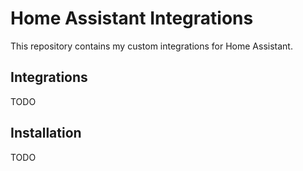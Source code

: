 # Home Assistant Integrations

This repository contains my custom integrations for Home Assistant.

## Integrations

TODO

## Installation

TODO
